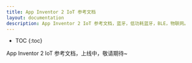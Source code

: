 ```yaml
---
title: App Inventor 2 IoT 参考文档
layout: documentation
description: App Inventor 2 IoT 参考文档，蓝牙，低功耗蓝牙，BLE，物联网。
---
```


* TOC
{:toc}

App Inventor 2 IoT 参考文档，上线中，敬请期待~
